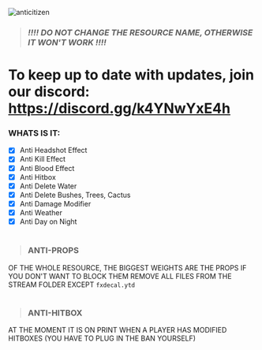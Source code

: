 ![anticitizen](https://user-images.githubusercontent.com/60104107/201704081-a7b32799-beb2-4067-82e9-fabe38b4e641.png)
> ### _**!!!! DO NOT CHANGE THE RESOURCE NAME, OTHERWISE IT WON'T WORK !!!!**_

# To keep up to date with updates, join our discord: https://discord.gg/k4YNwYxE4h

### WHATS IS IT:
- [x] Anti Headshot Effect
- [x] Anti Kill Effect
- [x] Anti Blood Effect
- [x] Anti Hitbox
- [x] Anti Delete Water
- [x] Anti Delete Bushes, Trees, Cactus
- [x] Anti Damage Modifier
- [x] Anti Weather
- [x] Anti Day on Night

#
> ### ANTI-PROPS
OF THE WHOLE RESOURCE, THE BIGGEST WEIGHTS ARE THE PROPS IF YOU DON'T WANT TO BLOCK THEM REMOVE ALL FILES FROM THE STREAM FOLDER EXCEPT `fxdecal.ytd`
#

> ### ANTI-HITBOX
AT THE MOMENT IT IS ON PRINT WHEN A PLAYER HAS MODIFIED HITBOXES (YOU HAVE TO PLUG IN THE BAN YOURSELF)
#
